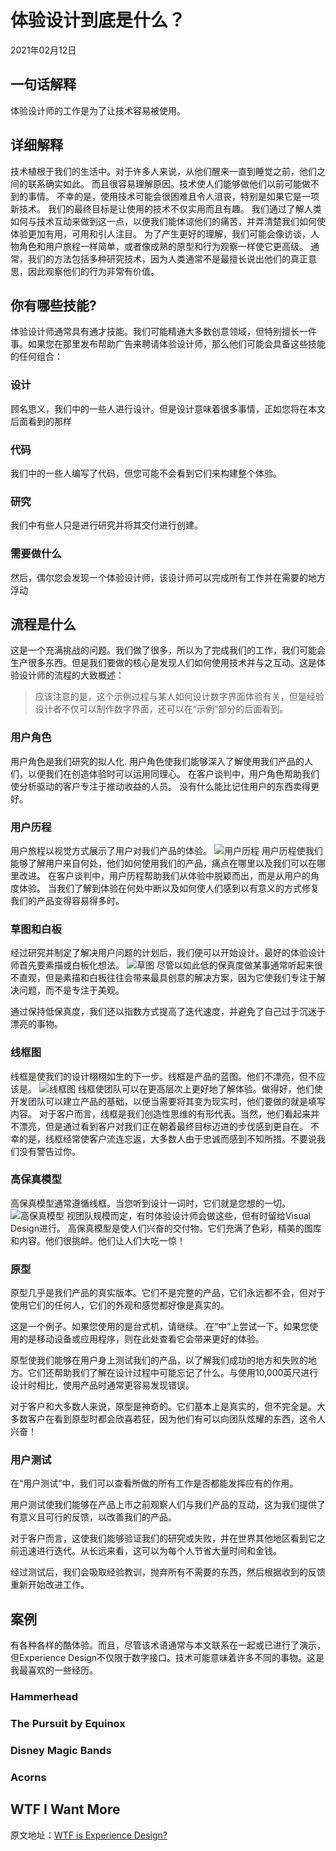 # 体验设计到底是什么？

2021年02月12日

## 一句话解释
体验设计师的工作是为了让技术容易被使用。

## 详细解释
技术植根于我们的生活中。对于许多人来说，从他们醒来一直到睡觉之前，他们之间的联系确实如此。
而且很容易理解原因。技术使人们能够做他们以前可能做不到的事情。
不幸的是，使用技术可能会很困难且令人沮丧，特别是如果它是一项新技术。
我们的最终目标是让使用的技术不仅实用而且有趣。
我们通过了解人类如何与技术互动来做到这一点，以便我们能体谅他们的痛苦，并弄清楚我们如何使体验更加有用，可用和引人注目。
为了产生更好的理解，我们可能会像访谈，人物角色和用户旅程一样简单，或者像成熟的原型和行为观察一样使它更高级。
通常，我们的方法包括多种研究技术，因为人类通常不是最擅长说出他们的真正意思，因此观察他们的行为非常有价值。
## 你有哪些技能?
体验设计师通常具有通才技能。我们可能精通大多数创意领域，但特别擅长一件事。如果您在那里发布帮助广告来聘请体验设计师，那么他们可能会具备这些技能的任何组合：

### 设计
顾名思义，我们中的一些人进行设计。但是设计意味着很多事情，正如您将在本文后面看到的那样
### 代码
我们中的一些人编写了代码，但您可能不会看到它们来构建整个体验。
### 研究
我们中有些人只是进行研究并将其交付进行创建。
### 需要做什么
然后，偶尔您会发现一个体验设计师，该设计师可以完成所有工作并在需要的地方浮动
## 流程是什么
这是一个充满挑战的问题。我们做了很多，所以为了完成我们的工作，我们可能会生产很多东西。但是我们要做的核心是发现人们如何使用技术并与之互动。这是体验设计师的流程的大致概述：
>应该注意的是，这个示例过程与某人如何设计数字界面体验有关，但是经验设计者不仅可以制作数字界面，还可以在“示例”部分的后面看到。

### 用户角色
用户角色是我们研究的拟人化.
用户角色使我们能够深入了解使用我们产品的人们，以便我们在创造体验时可以运用同理心。
在客户谈判中，用户角色帮助我们使分析驱动的客户专注于推动收益的人员。
没有什么能比记住用户的东西卖得更好。

### 用户历程

用户旅程以视觉方式展示了用户对我们产品的体验。
![用户历程](https://miro.medium.com/max/1400/1*Ks9eF7fV5iYydTpll5e6yg.png)
用户历程使我们能够了解用户来自何处，他们如何使用我们的产品，痛点在哪里以及我们可以在哪里改进。
在客户谈判中，用户历程帮助我们从体验中脱颖而出，而是从用户的角度体验。
当我们了解到体验在何处中断以及如何使人们感到以有意义的方式修复我们的产品变得容易得多时。

### 草图和白板
经过研究并制定了解决用户问题的计划后，我们便可以开始设计。最好的体验设计师首先要素描或白板化想法。
![草图](https://miro.medium.com/max/1400/1*_VwEURLAgFayVUz73WpKbQ.jpeg)
尽管以如此低的保真度做某事通常听起来很不直观，但是素描和白板往往会带来最具创意的解决方案，因为它使我们专注于解决问题，而不是专注于美观。

通过保持低保真度，我们还以指数方式提高了迭代速度，并避免了自己过于沉迷于漂亮的事物。


### 线框图
线框是使我们的设计栩栩如生的下一步。线框是产品的蓝图。他们不漂亮，但不应该是。
![线框图](https://miro.medium.com/max/1400/1*0MlbG3lHuEqMmsbkA5Yx1Q.png)
线框使团队可以在更高层次上更好地了解体验。做得好，他们使开发团队可以建立产品的基础，以便当需要将其变为现实时，他们要做的就是填写内容。
对于客户而言，线框是我们创造性思维的有形代表。当然，他们看起来并不漂亮，但是通过看到客户对我们正在朝着最终目标迈进的步伐感到更自在。
不幸的是，线框经常使客户流连忘返，大多数人由于忠诚而感到不知所措。不要说我们没有警告过你。

### 高保真模型
高保真模型通常遵循线框。当您听到设计一词时，它们就是您想的一切。
![高保真模型](https://miro.medium.com/max/1400/1*-50IKn4DOPm-kptQaBAcIA.png)
视团队规模而定，有时体验设计师会做这些，但有时留给Visual Design进行。
高保真模型是使人们兴奋的交付物。它们充满了色彩，精美的图库和内容。他们很挑衅。他们让人们大吃一惊！

### 原型
原型几乎是我们产品的真实版本。它们不是完整的产品，它们永远都不会，但对于使用它们的任何人，它们的外观和感觉都好像是真实的。

这是一个例子。如果您使用的是台式机，请继续。.在“中”上尝试一下。如果您使用的是移动设备或应用程序，则在此处查看它会带来更好的体验。

原型使我们能够在用户身上测试我们的产品，以了解我们成功的地方和失败的地方。它们还帮助我们了解在设计过程中可能忘记了什么。与使用10,000英尺进行设计时相比，使用产品时通常更容易发现错误。

对于客户和大多数人来说，原型是神奇的。它们基本上是真实的，但不完全是。大多数客户在看到原型时都会欣喜若狂，因为他们有可以向团队炫耀的东西，这令人兴奋！

### 用户测试
在“用户测试”中，我们可以查看所做的所有工作是否都能发挥应有的作用。

用户测试使我们能够在产品上市之前观察人们与我们产品的互动，这为我们提供了有意义且可行的反馈，以改善我们的产品。

对于客户而言，这使我们能够验证我们的研究或失败，并在世界其他地区看到它之前迅速进行迭代。从长远来看，这可以为每个人节省大量时间和金钱。

经过测试后，我们会吸取经验教训，抛弃所有不需要的东西，然后根据收到的反馈重新开始改进工作。


## 案例
有各种各样的酷体验。而且，尽管该术语通常与本文联系在一起或已进行了演示，但Experience Design不仅限于数字接口。技术可能意味着许多不同的事物。这是我最喜欢的一些经历。
### Hammerhead

### The Pursuit by Equinox

### Disney Magic Bands

### Acorns

## WTF I Want More

原文地址：[WTF is Experience Design?](https://uxdesign.cc/wtf-is-experience-design-7888d6edf44a)
